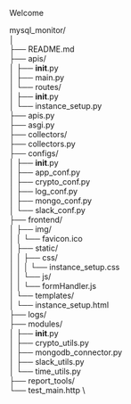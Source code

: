 Welcome

mysql_monitor/ \
│ \
├── README.md \
├── apis/ \
│   ├── __init__.py \
│   ├── main.py \
│   └── routes/ \
│       ├── __init__.py \
│       └── instance_setup.py \
├── apis.py \
├── asgi.py \
├── collectors/ \
├── collectors.py \
├── configs/ \
│   ├── __init__.py \
│   ├── app_conf.py \
│   ├── crypto_conf.py \
│   ├── log_conf.py \
│   ├── mongo_conf.py \
│   └── slack_conf.py \
├── frontend/ \
│   ├── img/ \
│   │   └── favicon.ico \
│   ├── static/ \
│   │   ├── css/ \
│   │   │   └── instance_setup.css \
│   │   └── js/ \
│   │       └── formHandler.js \
│   └── templates/ \
│       └── instance_setup.html \
├── logs/ \
├── modules/ \
│   ├── __init__.py \
│   ├── crypto_utils.py  \
│   ├── mongodb_connector.py \
│   ├── slack_utils.py \
│   └── time_utils.py \
├── report_tools/ \
└── test_main.http \

